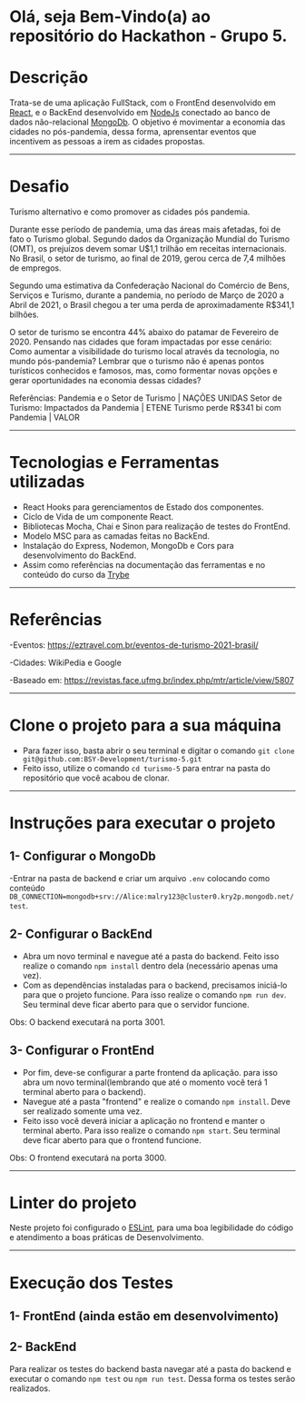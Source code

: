 # Olá, seja Bem-Vindo(a) ao repositório do Hackathon - Grupo 5.


# Descrição
Trata-se de uma aplicação FullStack, com o FrontEnd desenvolvido em [React](https://pt-br.reactjs.org/), e o BackEnd desenvolvido em [NodeJs](https://nodejs.org/pt-br/docs/) conectado ao banco de dados não-relacional [MongoDb](https://docs.mongodb.com/). O objetivo é movimentar a economia das cidades no pós-pandemia, dessa forma, aprensentar eventos que incentivem as pessoas a irem as cidades propostas. 

---
# Desafio
Turismo alternativo e como promover as cidades pós pandemia.

Durante esse período de pandemia, uma das áreas mais afetadas, foi de fato o Turismo global. Segundo dados da Organização Mundial do Turismo (OMT), os prejuízos devem somar U$1,1 trilhão em receitas internacionais. No Brasil, o setor de turismo, ao final de 2019, gerou cerca de 7,4 milhões de empregos.

Segundo uma estimativa da Confederação Nacional do Comércio de Bens, Serviços e Turismo, durante a pandemia, no período de Março de 2020 a Abril de 2021, o Brasil chegou a ter uma perda de aproximadamente R$341,1 bilhões.

O setor de turismo se encontra 44% abaixo do patamar de Fevereiro de 2020. Pensando nas cidades que foram impactadas por esse cenário: Como aumentar a visibilidade do turismo local através da tecnologia, no mundo pós-pandemia? Lembrar que o turismo não é apenas pontos turísticos conhecidos e famosos, mas, como formentar novas opções e gerar oportunidades na economia dessas cidades?

Referências:
Pandemia e o Setor de Turismo | NAÇÕES UNIDAS
Setor de Turismo: Impactados da Pandemia | ETENE
Turismo perde R$341 bi com Pandemia | VALOR

---
# Tecnologias e Ferramentas utilizadas
 - React Hooks para gerenciamentos de Estado dos componentes.
 - Ciclo de Vida de um componente React.
 - Bibliotecas Mocha, Chai e Sinon para realização de testes do FrontEnd.
 - Modelo MSC para as camadas feitas no BackEnd.
 - Instalação do Express, Nodemon, MongoDb e Cors para desenvolvimento do BackEnd.
 - Assim como referências na documentação das ferramentas e no conteúdo do curso da [Trybe](https://www.betrybe.com/)

 ---

# Referências
  -Eventos: https://eztravel.com.br/eventos-de-turismo-2021-brasil/
  
  -Cidades: WikiPedia e Google
  
  -Baseado em: https://revistas.face.ufmg.br/index.php/mtr/article/view/5807

---
# Clone o projeto para a sua máquina
- Para fazer isso, basta abrir o seu terminal e digitar o comando `git clone git@github.com:BSY-Development/turismo-5.git`
- Feito isso, utilize o comando `cd turismo-5` para entrar na pasta do repositório que você acabou de clonar.

---
# Instruções para executar o projeto

## 1- Configurar o MongoDb
-Entrar na pasta de backend e criar um arquivo `.env` colocando como conteúdo `DB_CONNECTION=mongodb+srv://Alice:malry123@cluster0.kry2p.mongodb.net/test`.

## 2- Configurar o BackEnd
- Abra um novo terminal e navegue até a pasta do backend. Feito isso realize o comando `npm install` dentro dela (necessário apenas uma vez).
- Com as dependências instaladas para o backend, precisamos iniciá-lo para que o projeto funcione. Para isso realize o comando `npm run dev`. Seu terminal deve ficar aberto para que o servidor funcione.

Obs: O backend executará na porta 3001.

## 3- Configurar o FrontEnd
- Por fim, deve-se configurar a parte frontend da aplicação. para isso abra um novo terminal(lembrando que até o momento você terá 1 terminal aberto para o backend).
- Navegue até a pasta "frontend" e realize o comando `npm install`. Deve ser realizado somente uma vez.
- Feito isso você deverá iniciar a aplicação no frontend e manter o terminal aberto. Para isso realize o comando `npm start`. Seu terminal deve ficar aberto para que o frontend funcione. 

Obs: O frontend executará na porta 3000.

---
# Linter do projeto
Neste projeto foi configurado o [ESLint](https://eslint.org/), para uma boa legibilidade do código e atendimento a boas práticas de Desenvolvimento.

---
# Execução dos Testes

## 1- FrontEnd (ainda estão em desenvolvimento)

## 2- BackEnd
Para realizar os testes do backend basta navegar até a pasta do backend e executar o comando `npm test` ou `npm run test`. Dessa forma os testes serão realizados.
